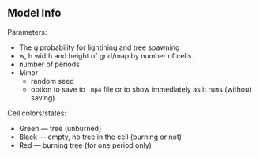 

## Model Info
Parameters:
- The g probability for lightining and tree spawning
- w, h width and height of grid/map by number of cells
- number of periods
- Minor
  - random seed
  - option to save to `.mp4` file or to show immediately as it runs (without saving)


Cell colors/states:
- Green — tree (unburned)
- Black — empty, no tree in the cell (burning or not)
- Red — burning tree (for one period only)

